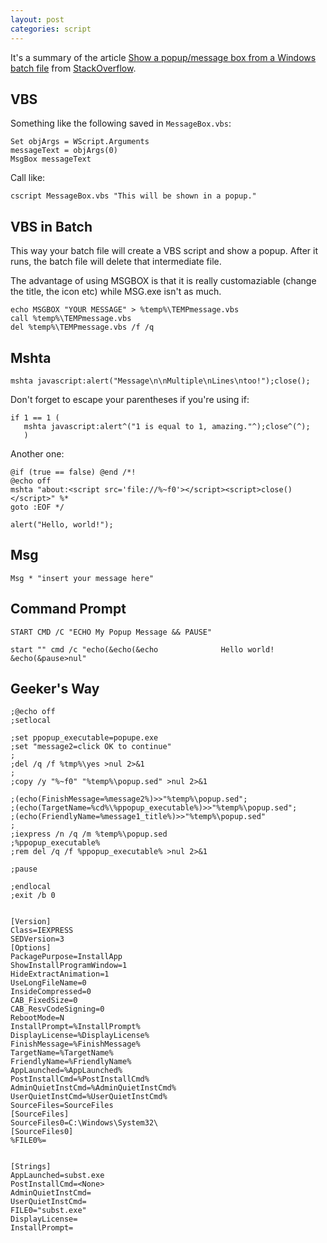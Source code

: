 ```yaml
---
layout: post
categories: script
---
```


It's a summary of the article [Show a popup/message box from a Windows batch file](http://stackoverflow.com/questions/774175/show-a-popup-message-box-from-a-windows-batch-file) from [StackOverflow](http://stackoverflow.com/).

## VBS

Something like the following saved in `MessageBox.vbs`:

```
Set objArgs = WScript.Arguments
messageText = objArgs(0)
MsgBox messageText
```

Call like:

```
cscript MessageBox.vbs "This will be shown in a popup."
```

## VBS in Batch

This way your batch file will create a VBS script and show a popup. After it runs, the batch file will delete that intermediate file.

The advantage of using MSGBOX is that it is really customaziable (change the title, the icon etc) while MSG.exe isn't as much.

```
echo MSGBOX "YOUR MESSAGE" > %temp%\TEMPmessage.vbs
call %temp%\TEMPmessage.vbs
del %temp%\TEMPmessage.vbs /f /q
```

## Mshta

```
mshta javascript:alert("Message\n\nMultiple\nLines\ntoo!");close();
```

Don't forget to escape your parentheses if you're using if:

```
if 1 == 1 (
   mshta javascript:alert^("1 is equal to 1, amazing."^);close^(^);
   )
```

Another one:

```
@if (true == false) @end /*!
@echo off
mshta "about:<script src='file://%~f0'></script><script>close()</script>" %*
goto :EOF */

alert("Hello, world!");
```


## Msg

```
Msg * "insert your message here" 
```

## Command Prompt

```
START CMD /C "ECHO My Popup Message && PAUSE"
```

```
start "" cmd /c "echo(&echo(&echo              Hello world!     &echo(&pause>nul"
```

## Geeker's Way

```
;@echo off
;setlocal

;set ppopup_executable=popupe.exe
;set "message2=click OK to continue"
;
;del /q /f %tmp%\yes >nul 2>&1
;
;copy /y "%~f0" "%temp%\popup.sed" >nul 2>&1

;(echo(FinishMessage=%message2%)>>"%temp%\popup.sed";
;(echo(TargetName=%cd%\%ppopup_executable%)>>"%temp%\popup.sed";
;(echo(FriendlyName=%message1_title%)>>"%temp%\popup.sed"
;
;iexpress /n /q /m %temp%\popup.sed
;%ppopup_executable%
;rem del /q /f %ppopup_executable% >nul 2>&1

;pause

;endlocal
;exit /b 0


[Version]
Class=IEXPRESS
SEDVersion=3
[Options]
PackagePurpose=InstallApp
ShowInstallProgramWindow=1
HideExtractAnimation=1
UseLongFileName=0
InsideCompressed=0
CAB_FixedSize=0
CAB_ResvCodeSigning=0
RebootMode=N
InstallPrompt=%InstallPrompt%
DisplayLicense=%DisplayLicense%
FinishMessage=%FinishMessage%
TargetName=%TargetName%
FriendlyName=%FriendlyName%
AppLaunched=%AppLaunched%
PostInstallCmd=%PostInstallCmd%
AdminQuietInstCmd=%AdminQuietInstCmd%
UserQuietInstCmd=%UserQuietInstCmd%
SourceFiles=SourceFiles
[SourceFiles]
SourceFiles0=C:\Windows\System32\
[SourceFiles0]
%FILE0%=


[Strings]
AppLaunched=subst.exe
PostInstallCmd=<None>
AdminQuietInstCmd=
UserQuietInstCmd=
FILE0="subst.exe"
DisplayLicense=
InstallPrompt=
```





